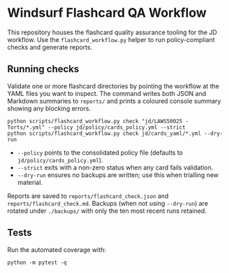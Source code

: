 # Windsurf Flashcard QA Workflow

This repository houses the flashcard quality assurance tooling for the JD workflow. Use the `flashcard_workflow.py` helper to run policy-compliant checks and generate reports.

## Running checks

Validate one or more flashcard directories by pointing the workflow at the YAML files you want to inspect. The command writes both JSON and Markdown summaries to `reports/` and prints a coloured console summary showing any blocking errors.

```
python scripts/flashcard_workflow.py check "jd/LAWS50025 - Torts/*.yml" --policy jd/policy/cards_policy.yml --strict
python scripts/flashcard_workflow.py check jd/cards_yaml/*.yml --dry-run
```

* `--policy` points to the consolidated policy file (defaults to `jd/policy/cards_policy.yml`).
* `--strict` exits with a non-zero status when any card fails validation.
* `--dry-run` ensures no backups are written; use this when trialling new material.

Reports are saved to `reports/flashcard_check.json` and `reports/flashcard_check.md`. Backups (when not using `--dry-run`) are rotated under `./backups/` with only the ten most recent runs retained.

## Tests

Run the automated coverage with:

```
python -m pytest -q
```
